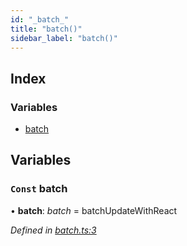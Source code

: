 ```yaml
---
id: "_batch_"
title: "batch()"
sidebar_label: "batch()"
---
```


## Index

### Variables

* [batch](_batch_.md#const-batch)

## Variables

### `Const` batch

• **batch**: *batch* = batchUpdateWithReact

*Defined in [batch.ts:3](https://github.com/unadlib/reactant/blob/823b9da/packages/reactant/src/batch.ts#L3)*
